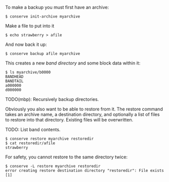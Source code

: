 To make a backup you must first have an archive:

    $ conserve init-archive myarchive

Make a file to put into it

    $ echo strawberry > afile

And now back it up:

    $ conserve backup afile myarchive

This creates a new _band directory_ and some block data within it:

    $ ls myarchive/b0000
    BANDHEAD
    BANDTAIL
    a000000
    d000000

TODO(mbp): Recursively backup directories.

Obviously you also want to be able to restore from it.  The restore command
takes an archive name, a destination directory, and optionally a list of
files to restore into that directory.  Existing files will be overwritten.

TODO: List band contents.

    $ conserve restore myarchive restoredir
    $ cat restoredir/afile
    strawberry

For safety, you cannot restore to the same directory twice:

    $ conserve -L restore myarchive restoredir
    error creating restore destination directory "restoredir": File exists
    [1]
